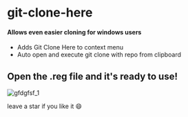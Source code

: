 # git-clone-here

<h4>Allows even easier cloning for windows users</h4>

- Adds Git Clone Here to context menu
- Auto open and execute git clone with repo from clipboard

## Open the .reg file and it's ready to use!

![gfdgfsf_1](https://user-images.githubusercontent.com/80927085/180042732-e3075a08-a1d2-46c0-b3f1-4d206302f702.gif)

leave a star if you like it 😄
